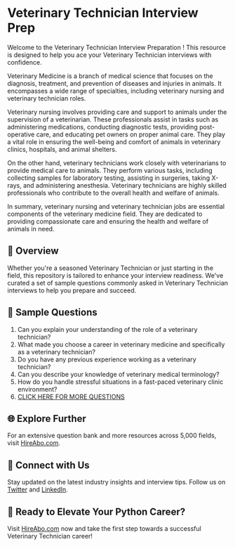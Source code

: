# Veterinary Technician Interview Prep

Welcome to the Veterinary Technician Interview Preparation ! This resource is designed to help you ace your Veterinary Technician interviews with confidence.

Veterinary Medicine is a branch of medical science that focuses on the diagnosis, treatment, and prevention of diseases and injuries in animals. It encompasses a wide range of specialties, including veterinary nursing and veterinary technician roles. 

Veterinary nursing involves providing care and support to animals under the supervision of a veterinarian. These professionals assist in tasks such as administering medications, conducting diagnostic tests, providing post-operative care, and educating pet owners on proper animal care. They play a vital role in ensuring the well-being and comfort of animals in veterinary clinics, hospitals, and animal shelters. 

On the other hand, veterinary technicians work closely with veterinarians to provide medical care to animals. They perform various tasks, including collecting samples for laboratory testing, assisting in surgeries, taking X-rays, and administering anesthesia. Veterinary technicians are highly skilled professionals who contribute to the overall health and welfare of animals.

In summary, veterinary nursing and veterinary technician jobs are essential components of the veterinary medicine field. They are dedicated to providing compassionate care and ensuring the health and welfare of animals in need.

## 🚀 Overview

Whether you're a seasoned Veterinary Technician or just starting in the field, this repository is tailored to enhance your interview readiness. We've curated a set of sample questions commonly asked in Veterinary Technician interviews to help you prepare and succeed.

## 📝 Sample Questions

1. Can you explain your understanding of the role of a veterinary technician?
2. What made you choose a career in veterinary medicine and specifically as a veterinary technician?
3. Do you have any previous experience working as a veterinary technician?
4. Can you describe your knowledge of veterinary medical terminology?
5. How do you handle stressful situations in a fast-paced veterinary clinic environment?
6. [CLICK HERE FOR MORE QUESTIONS](https://hireabo.com/job/24_1_0/Veterinary%20Technician)

## 🌐 Explore Further

For an extensive question bank and more resources across 5,000 fields, visit [HireAbo.com](https://www.hireabo.com).

## 📱 Connect with Us

Stay updated on the latest industry insights and interview tips. Follow us on [Twitter](https://twitter.com/hireabo) and [LinkedIn](https://www.linkedin.com/in/hire-abo-3609972a8/).

## 🚀 Ready to Elevate Your Python Career?

Visit [HireAbo.com](https://www.hireabo.com) now and take the first step towards a successful Veterinary Technician career!